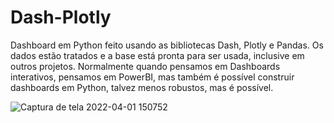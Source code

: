 # Dash-Plotly
Dashboard em Python feito usando as bibliotecas Dash, Plotly e Pandas. Os dados estão tratados e a base está pronta para ser usada,
inclusive em outros projetos. Normalmente quando pensamos em Dashboards interativos, pensamos em PowerBI, mas também é possível construir dashboards em Python,
talvez menos robustos, mas é possível.

![Captura de tela 2022-04-01 150752](https://user-images.githubusercontent.com/63425849/161318623-1edf7f9a-61c7-4914-bcb7-2abd5bcf2b06.png)
